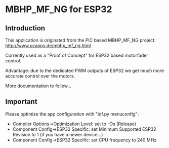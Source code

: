 # MBHP_MF_NG for ESP32

## Introduction

This application is originated from the PIC based MBHP_MF_NG project: http://www.ucapps.de/mbhp_mf_ng.html

Currently used as a "Proof of Concept" for ESP32 based motorfader control.

Advantage: due to the dedicated PWM outputs of ESP32 we get much more accurate control over the motors.

More documentation to follow...


## Important

Please optimize the app configuration with "idf.py menuconfig":

* Compiler Options->Optimization Level: set to -Os (Release)
* Component Config->ESP32 Specific: set Minimum Supported ESP32 Revision to 1 (if you have a newer device...)
* Component Config->ESP32 Specific: set CPU frequency to 240 MHz